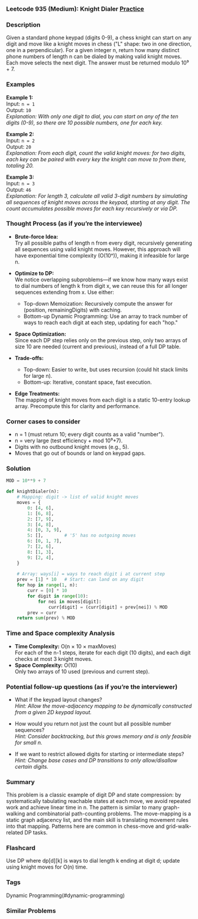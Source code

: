 ### Leetcode 935 (Medium): Knight Dialer [Practice](https://leetcode.com/problems/knight-dialer)

### Description  
Given a standard phone keypad (digits 0-9), a chess knight can start on any digit and move like a knight moves in chess ("L" shape: two in one direction, one in a perpendicular). For a given integer n, return how many distinct phone numbers of length n can be dialed by making valid knight moves. Each move selects the next digit. The answer must be returned modulo 10⁹ + 7.

### Examples  

**Example 1:**  
Input: `n = 1`  
Output: `10`  
*Explanation: With only one digit to dial, you can start on any of the ten digits (0-9), so there are 10 possible numbers, one for each key.*

**Example 2:**  
Input: `n = 2`  
Output: `20`  
*Explanation: From each digit, count the valid knight moves: for two digits, each key can be paired with every key the knight can move to from there, totaling 20.*

**Example 3:**  
Input: `n = 3`  
Output: `46`  
*Explanation: For length 3, calculate all valid 3-digit numbers by simulating all sequences of knight moves across the keypad, starting at any digit. The count accumulates possible moves for each key recursively or via DP.*

### Thought Process (as if you’re the interviewee)

- **Brute-force Idea:**  
  Try all possible paths of length n from every digit, recursively generating all sequences using valid knight moves. However, this approach will have exponential time complexity (O(10ⁿ)), making it infeasible for large n.

- **Optimize to DP:**  
  We notice overlapping subproblems—if we know how many ways exist to dial numbers of length k from digit x, we can reuse this for all longer sequences extending from x. Use either:
    - Top-down Memoization: Recursively compute the answer for (position, remainingDigits) with caching.
    - Bottom-up Dynamic Programming: Use an array to track number of ways to reach each digit at each step, updating for each "hop."

- **Space Optimization:**  
  Since each DP step relies only on the previous step, only two arrays of size 10 are needed (current and previous), instead of a full DP table.

- **Trade-offs:**  
  - Top-down: Easier to write, but uses recursion (could hit stack limits for large n).
  - Bottom-up: Iterative, constant space, fast execution.

- **Edge Treatments:**  
  The mapping of knight moves from each digit is a static 10-entry lookup array. Precompute this for clarity and performance.

### Corner cases to consider  
- n = 1 (must return 10; every digit counts as a valid "number").
- n = very large (test efficiency + mod 10⁹+7).
- Digits with no outbound knight moves (e.g., 5).
- Moves that go out of bounds or land on keypad gaps.

### Solution

```python
MOD = 10**9 + 7

def knightDialer(n):
    # Mapping: digit -> list of valid knight moves
    moves = {
        0: [4, 6],
        1: [6, 8],
        2: [7, 9],
        3: [4, 8],
        4: [0, 3, 9],
        5: [],        # '5' has no outgoing moves
        6: [0, 1, 7],
        7: [2, 6],
        8: [1, 3],
        9: [2, 4],
    }
    
    # Array: ways[i] = ways to reach digit i at current step
    prev = [1] * 10   # Start: can land on any digit
    for hop in range(1, n):
        curr = [0] * 10
        for digit in range(10):
            for nei in moves[digit]:
                curr[digit] = (curr[digit] + prev[nei]) % MOD
        prev = curr
    return sum(prev) % MOD
```

### Time and Space complexity Analysis  

- **Time Complexity:** O(n × 10 × maxMoves)  
  For each of the n-1 steps, iterate for each digit (10 digits), and each digit checks at most 3 knight moves.
- **Space Complexity:** O(10)  
  Only two arrays of 10 used (previous and current step).

### Potential follow-up questions (as if you’re the interviewer)  

- What if the keypad layout changes?  
  *Hint: Allow the move-adjacency mapping to be dynamically constructed from a given 2D keypad layout.*

- How would you return not just the count but all possible number sequences?  
  *Hint: Consider backtracking, but this grows memory and is only feasible for small n.*

- If we want to restrict allowed digits for starting or intermediate steps?  
  *Hint: Change base cases and DP transitions to only allow/disallow certain digits.*

### Summary
This problem is a classic example of digit DP and state compression: by systematically tabulating reachable states at each move, we avoid repeated work and achieve linear time in n. The pattern is similar to many graph-walking and combinatorial path-counting problems. The move-mapping is a static graph adjacency list, and the main skill is translating movement rules into that mapping. Patterns here are common in chess-move and grid-walk-related DP tasks.


### Flashcard
Use DP where dp[d][k] is ways to dial length k ending at digit d; update using knight moves for O(n) time.

### Tags
Dynamic Programming(#dynamic-programming)

### Similar Problems
